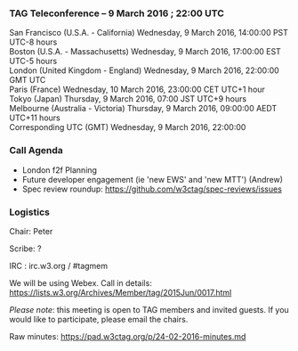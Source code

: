 ### TAG Teleconference – 9 March 2016 ; 22:00 UTC

San Francisco (U.S.A. - California)	Wednesday, 9 March 2016, 14:00:00	PST	UTC-8 hours  
Boston (U.S.A. - Massachusetts)	Wednesday, 9 March 2016, 17:00:00	EST	UTC-5 hours  
London (United Kingdom - England)	Wednesday, 9 March 2016, 22:00:00	GMT	UTC  
Paris (France)	Wednesday, 10 March 2016, 23:00:00	CET	UTC+1 hour  
Tokyo (Japan)	Thursday, 9 March 2016, 07:00	JST	UTC+9 hours  
Melbourne (Australia - Victoria)	Thursday, 9 March 2016, 09:00:00	AEDT	UTC+11 hours  
Corresponding UTC (GMT)	Wednesday, 9 March 2016, 22:00:00	 

### Call Agenda
* London f2f Planning
* Future developer engagement (ie 'new EWS' and 'new MTT') (Andrew)
* Spec review roundup: https://github.com/w3ctag/spec-reviews/issues

### Logistics

Chair: Peter

Scribe: ?

IRC : irc.w3.org / #tagmem

We will be using Webex. Call in details: https://lists.w3.org/Archives/Member/tag/2015Jun/0017.html

*Please note*: this meeting is open to TAG members and invited guests. If you would like to participate, please email the chairs.

Raw minutes: https://pad.w3ctag.org/p/24-02-2016-minutes.md
